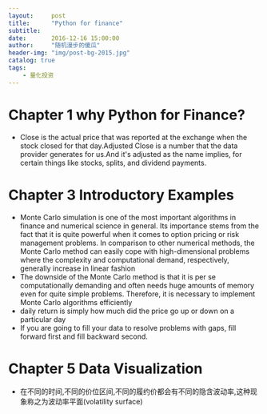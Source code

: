 ```yaml
---
layout:     post
title:      "Python for finance"
subtitle:
date:       2016-12-16 15:00:00
author:     "随机漫步的傻瓜"
header-img: "img/post-bg-2015.jpg"
catalog: true
tags:
    - 量化投资
---
```


# Chapter 1 why Python for Finance?
- Close is the actual price that was reported at the exchange when the stock closed for that day.Adjusted Close is a number that the data provider generates for us.And it's adjusted as the name implies, for certain things like stocks, splits, and dividend payments.

# Chapter 3 Introductory Examples
- Monte Carlo simulation is one of the most important algorithms in finance and numerical science in general. Its importance stems from the fact that it is quite powerful when it comes to option pricing or risk management problems. In comparison to other numerical methods, the Monte Carlo method can easily cope with high-dimensional problems where the complexity and computational demand, respectively, generally increase in linear fashion
- The downside of the Monte Carlo method is that it is per se computationally demanding and often needs huge amounts of memory even for quite simple problems. Therefore, it is necessary to implement Monte Carlo algorithms efficiently
- daily return is simply how much did the price go up or down on a particular day
- If you are going to fill your data to resolve problems with gaps, fill forward first and fill backward second.

# Chapter 5 Data Visualization
- 在不同的时间,不同的价位区间,不同的履约价都会有不同的隐含波动率,这种现象称之为波动率平面(volatility surface)
